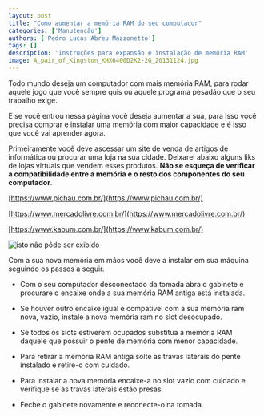 ```yaml
---
layout: post
title: "Como aumentar a memória RAM do seu computador"
categories: ['Manutenção']
authors: ['Pedro Lucas Abreu Mazzonetto'] 
tags: []
description: 'Instruções para expansão e instalação de memória RAM'
image: A_pair_of_Kingston_KHX6400D2K2-2G_20131124.jpg
---
```


Todo mundo deseja um computador com mais memória RAM, para rodar aquele jogo que você sempre quis ou aquele programa pesadão que o seu trabalho exige.

E se você entrou nessa página você deseja aumentar a sua, para isso você precisa comprar e instalar uma memória com maior capacidade e é isso que você vai aprender agora.

Primeiramente você deve ascessar um site de venda de artigos de informática ou procurar uma loja na sua cidade. Deixarei abaixo alguns liks de lojas virtuais que vendem esses produtos. **Não se esqueça de verificar a compatibilidade entre a memória e o resto dos componentes do seu computador**.

[https://www.pichau.com.br/](https://www.pichau.com.br/)

[https://www.mercadolivre.com.br/](https://www.mercadolivre.com.br/)

[https://www.kabum.com.br/](https://www.kabum.com.br/)

![isto não pôde ser exibido](/42/images/post/PCI_und_PCIe_Slots.jpg)

Com a sua nova memória em mãos você deve a instalar em sua máquina seguindo os passos a seguir.

- Com o seu computador desconectado da tomada abra o gabinete e procurare o encaixe onde a sua memória RAM antiga está instalada.

- Se houver outro encaixe igual e compativel com a sua memória ram nova, vazio, instale a nova memória ram no slot desocupado.

- Se todos os slots estiverem ocupados substitua a memória RAM daquele que possuir o pente de memória com menor capacidade.

- Para retirar a memória RAM antiga solte as travas laterais do pente instalado e retire-o com cuidado.

- Para instalar a nova memória encaixe-a no slot vazio com cuidado e verifique se as travas laterais estão presas.

- Feche o gabinete novamente e reconecte-o na tomada.



